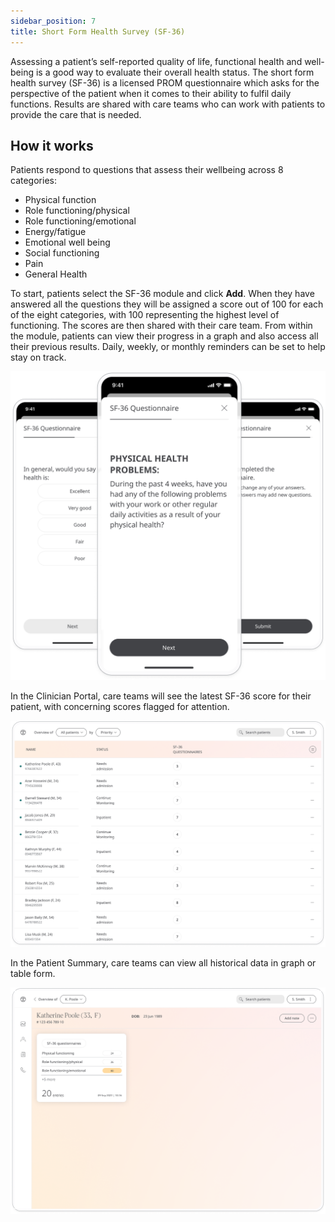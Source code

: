 ```yaml
---
sidebar_position: 7
title: Short Form Health Survey (SF-36)
---
```


Assessing a patient’s self-reported quality of life, functional health and well-being is a good way to evaluate their overall health status. The short form health survey (SF-36) is a licensed PROM questionnaire which asks for the perspective of the patient when it comes to their ability to fulfil daily functions. Results are shared with care teams who can work with patients to provide the care that is needed.

## How it works 

Patients respond to questions that assess their wellbeing across 8 categories:
- Physical function
- Role functioning/physical
- Role functioning/emotional
- Energy/fatigue
- Emotional well being
- Social functioning 
- Pain
- General Health

To start, patients select the SF-36 module and click **Add**. When they have answered all the questions they will be assigned a score out of 100 for each of the eight categories, with 100 representing the highest level of functioning. The scores are then shared with their care team. From within the module, patients can view their progress in a graph and also access all their previous results. Daily, weekly, or monthly reminders can be set to help stay on track.

![Short Form Health Survey in Huma App ](./assets/short-form-health-survey.png)

In the Clinician Portal, care teams will see the latest SF-36 score for their patient, with concerning scores flagged for attention.

![Short Form Health Survey in Clinician Portal ](./assets/cp-patient-list-sf-36.png)

In the Patient Summary, care teams can view all historical data in graph or table form.

![Short Form Health Survey in Clinician Portal ](./assets/cp-patient-summary-sf-36.png)
